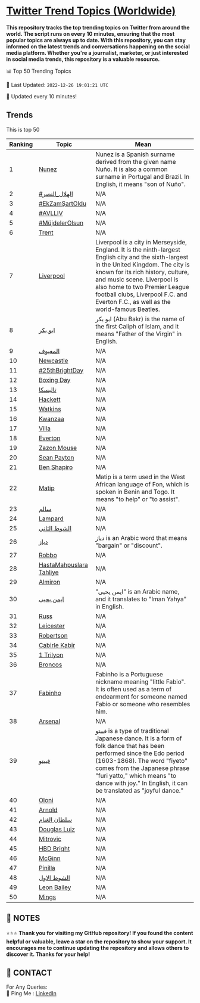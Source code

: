 [Twitter Trend Topics (Worldwide)](https://github.com/ErcinDedeoglu/Twitter-Trend-Topics)
==========

**This repository tracks the top trending topics on Twitter from around the world. 
The script runs on every 10 minutes, ensuring that the most popular topics are always up to date. 
With this repository, you can stay informed on the latest trends and conversations happening on the social media platform. 
Whether you're a journalist, marketer, or just interested in social media trends, this repository is a valuable resource.**


📊 Top 50 Trending Topics

📆 Last Updated: `2022-12-26 19:01:21 UTC`

🔧 Updated every 10 minutes!


## Trends

This is top 50

| Ranking | Topic | Mean |
| ------- | ------------ | ------------ |
| 1 | [Nunez](http://twitter.com/search?q=Nunez) | Nunez is a Spanish surname derived from the given name Nuño. It is also a common surname in Portugal and Brazil. In English, it means "son of Nuño". |
| 2 | [#الهلال_النصر](http://twitter.com/search?q=%23%d8%a7%d9%84%d9%87%d9%84%d8%a7%d9%84_%d8%a7%d9%84%d9%86%d8%b5%d8%b1) | N/A |
| 3 | [#EkZamŞartOldu](http://twitter.com/search?q=%23EkZam%c5%9eartOldu) | N/A |
| 4 | [#AVLLIV](http://twitter.com/search?q=%23AVLLIV) | N/A |
| 5 | [#MüjdelerOlsun](http://twitter.com/search?q=%23M%c3%bcjdelerOlsun) | N/A |
| 6 | [Trent](http://twitter.com/search?q=Trent) | N/A |
| 7 | [Liverpool](http://twitter.com/search?q=Liverpool) | Liverpool is a city in Merseyside, England. It is the ninth-largest English city and the sixth-largest in the United Kingdom. The city is known for its rich history, culture, and music scene. Liverpool is also home to two Premier League football clubs, Liverpool F.C. and Everton F.C., as well as the world-famous Beatles. |
| 8 | [ابو بكر](http://twitter.com/search?q=%d8%a7%d8%a8%d9%88+%d8%a8%d9%83%d8%b1) | ابو بكر (Abu Bakr) is the name of the first Caliph of Islam, and it means "Father of the Virgin" in English. |
| 9 | [المعيوف](http://twitter.com/search?q=%d8%a7%d9%84%d9%85%d8%b9%d9%8a%d9%88%d9%81) | N/A |
| 10 | [Newcastle](http://twitter.com/search?q=Newcastle) | N/A |
| 11 | [#25thBrightDay](http://twitter.com/search?q=%2325thBrightDay) | N/A |
| 12 | [Boxing Day](http://twitter.com/search?q=Boxing+Day) | N/A |
| 13 | [تاليسكا](http://twitter.com/search?q=%d8%aa%d8%a7%d9%84%d9%8a%d8%b3%d9%83%d8%a7) | N/A |
| 14 | [Hackett](http://twitter.com/search?q=Hackett) | N/A |
| 15 | [Watkins](http://twitter.com/search?q=Watkins) | N/A |
| 16 | [Kwanzaa](http://twitter.com/search?q=Kwanzaa) | N/A |
| 17 | [Villa](http://twitter.com/search?q=Villa) | N/A |
| 18 | [Everton](http://twitter.com/search?q=Everton) | N/A |
| 19 | [Zazon Mouse](http://twitter.com/search?q=Zazon+Mouse) | N/A |
| 20 | [Sean Payton](http://twitter.com/search?q=Sean+Payton) | N/A |
| 21 | [Ben Shapiro](http://twitter.com/search?q=Ben+Shapiro) | N/A |
| 22 | [Matip](http://twitter.com/search?q=Matip) | Matip is a term used in the West African language of Fon, which is spoken in Benin and Togo. It means "to help" or "to assist". |
| 23 | [سالم](http://twitter.com/search?q=%d8%b3%d8%a7%d9%84%d9%85) | N/A |
| 24 | [Lampard](http://twitter.com/search?q=Lampard) | N/A |
| 25 | [الشوط الثاني](http://twitter.com/search?q=%d8%a7%d9%84%d8%b4%d9%88%d8%b7+%d8%a7%d9%84%d8%ab%d8%a7%d9%86%d9%8a) | N/A |
| 26 | [دياز](http://twitter.com/search?q=%d8%af%d9%8a%d8%a7%d8%b2) | دياز is an Arabic word that means "bargain" or "discount". |
| 27 | [Robbo](http://twitter.com/search?q=Robbo) | N/A |
| 28 | [HastaMahpuslara Tahliye](http://twitter.com/search?q=HastaMahpuslara+Tahliye) | N/A |
| 29 | [Almiron](http://twitter.com/search?q=Almiron) | N/A |
| 30 | [ايمن يحيى](http://twitter.com/search?q=%d8%a7%d9%8a%d9%85%d9%86+%d9%8a%d8%ad%d9%8a%d9%89) | "ايمن يحيى" is an Arabic name, and it translates to "Iman Yahya" in English. |
| 31 | [Russ](http://twitter.com/search?q=Russ) | N/A |
| 32 | [Leicester](http://twitter.com/search?q=Leicester) | N/A |
| 33 | [Robertson](http://twitter.com/search?q=Robertson) | N/A |
| 34 | [Cabirle Kabir](http://twitter.com/search?q=Cabirle+Kabir) | N/A |
| 35 | [1 Trilyon](http://twitter.com/search?q=1+Trilyon) | N/A |
| 36 | [Broncos](http://twitter.com/search?q=Broncos) | N/A |
| 37 | [Fabinho](http://twitter.com/search?q=Fabinho) | Fabinho is a Portuguese nickname meaning "little Fabio". It is often used as a term of endearment for someone named Fabio or someone who resembles him. |
| 38 | [Arsenal](http://twitter.com/search?q=Arsenal) | N/A |
| 39 | [فييتو](http://twitter.com/search?q=%d9%81%d9%8a%d9%8a%d8%aa%d9%88) | فييتو is a type of traditional Japanese dance. It is a form of folk dance that has been performed since the Edo period (1603-1868). The word "fiyeto" comes from the Japanese phrase "furi yatto," which means "to dance with joy." In English, it can be translated as "joyful dance." |
| 40 | [Oloni](http://twitter.com/search?q=Oloni) | N/A |
| 41 | [Arnold](http://twitter.com/search?q=Arnold) | N/A |
| 42 | [سلطان الغنام](http://twitter.com/search?q=%d8%b3%d9%84%d8%b7%d8%a7%d9%86+%d8%a7%d9%84%d8%ba%d9%86%d8%a7%d9%85) | N/A |
| 43 | [Douglas Luiz](http://twitter.com/search?q=Douglas+Luiz) | N/A |
| 44 | [Mitrovic](http://twitter.com/search?q=Mitrovic) | N/A |
| 45 | [HBD Bright](http://twitter.com/search?q=HBD+Bright) | N/A |
| 46 | [McGinn](http://twitter.com/search?q=McGinn) | N/A |
| 47 | [Pinilla](http://twitter.com/search?q=Pinilla) | N/A |
| 48 | [الشوط الاول](http://twitter.com/search?q=%d8%a7%d9%84%d8%b4%d9%88%d8%b7+%d8%a7%d9%84%d8%a7%d9%88%d9%84) | N/A |
| 49 | [Leon Bailey](http://twitter.com/search?q=Leon+Bailey) | N/A |
| 50 | [Mings](http://twitter.com/search?q=Mings) | N/A |




## 📝 NOTES

⭐⭐⭐ **Thank you for visiting my GitHub repository! If you found the content helpful or valuable, leave a star on the repository to show your support. It encourages me to continue updating the repository and allows others to discover it. Thanks for your help!**

## 📨 CONTACT

 For Any Queries:  
            🏓 Ping Me : [LinkedIn](https://www.linkedin.com/in/ercindedeoglu/)